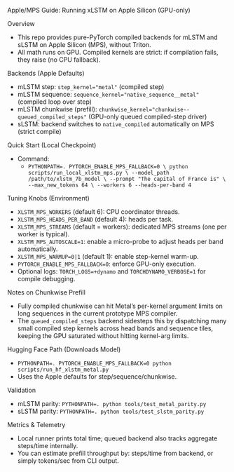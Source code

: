 Apple/MPS Guide: Running xLSTM on Apple Silicon (GPU-only)

Overview
- This repo provides pure-PyTorch compiled backends for mLSTM and sLSTM on Apple Silicon (MPS), without Triton.
- All math runs on GPU. Compiled kernels are strict: if compilation fails, they raise (no CPU fallback).

Backends (Apple Defaults)
- mLSTM step: `step_kernel="metal"` (compiled step)
- mLSTM sequence: `sequence_kernel="native_sequence__metal"` (compiled loop over step)
- mLSTM chunkwise (prefill): `chunkwise_kernel="chunkwise--queued_compiled_steps"` (GPU-only queued compiled-step driver)
- sLSTM: backend switches to `native_compiled` automatically on MPS (strict compile)

Quick Start (Local Checkpoint)
- Command:
  - `PYTHONPATH=. PYTORCH_ENABLE_MPS_FALLBACK=0 \
     python scripts/run_local_xlstm_mps.py \
       --model_path /path/to/xlstm_7b_model \
       --prompt "The capital of France is" \
       --max_new_tokens 64 \
       --workers 6 --heads-per-band 4`

Tuning Knobs (Environment)
- `XLSTM_MPS_WORKERS` (default 6): CPU coordinator threads.
- `XLSTM_MPS_HEADS_PER_BAND` (default 4): heads per task.
- `XLSTM_MPS_STREAMS` (default = workers): dedicated MPS streams (one per worker is typical).
- `XLSTM_MPS_AUTOSCALE=1`: enable a micro-probe to adjust heads per band automatically.
- `XLSTM_MPS_WARMUP=0|1` (default 1): enable step-kernel warm-up.
- `PYTORCH_ENABLE_MPS_FALLBACK=0`: enforce GPU-only execution.
- Optional logs: `TORCH_LOGS=+dynamo` and `TORCHDYNAMO_VERBOSE=1` for compile debugging.

Notes on Chunkwise Prefill
- Fully compiled chunkwise can hit Metal’s per-kernel argument limits on long sequences in the current prototype MPS compiler.
- The `queued_compiled_steps` backend sidesteps this by dispatching many small compiled step kernels across head bands and sequence tiles, keeping the GPU saturated without hitting kernel-arg limits.

Hugging Face Path (Downloads Model)
- `PYTHONPATH=. PYTORCH_ENABLE_MPS_FALLBACK=0 python scripts/run_hf_xlstm_metal.py`
- Uses the Apple defaults for step/sequence/chunkwise.

Validation
- mLSTM parity: `PYTHONPATH=. python tools/test_metal_parity.py`
- sLSTM parity: `PYTHONPATH=. python tools/test_slstm_parity.py`

Metrics & Telemetry
- Local runner prints total time; queued backend also tracks aggregate steps/time internally.
- You can estimate prefill throughput by: steps/time from backend, or simply tokens/sec from CLI output.
